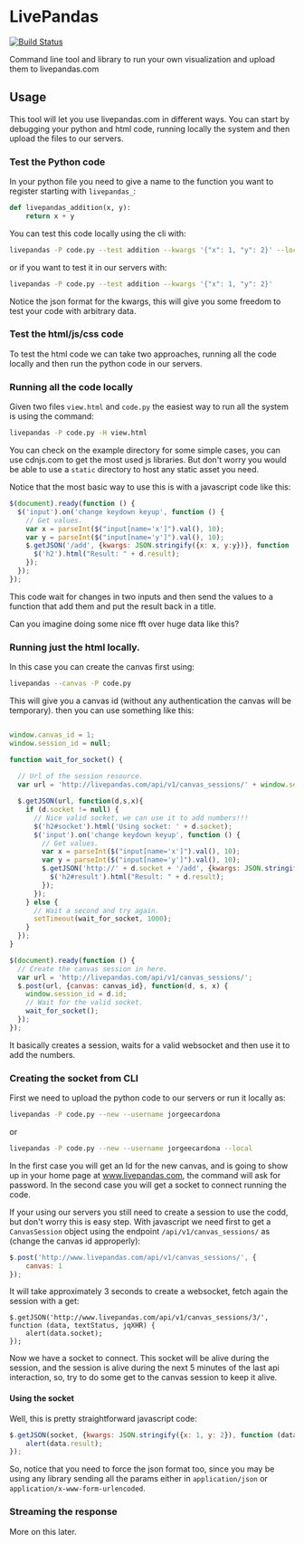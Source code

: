 
LivePandas
==========

[![Build Status](https://travis-ci.org/jorgeecardona/livepandas.png)](https://travis-ci.org/jorgeecardona/livepandas)

Command line tool and library to run your own visualization and upload them to livepandas.com

Usage
-----

This tool will let you use livepandas.com in different ways. You can start by debugging your python and html code, running locally the system and then upload the files to our servers.

### Test the Python code

In your python file you need to give a name to the function you want to register starting with `livepandas_`:

```python
def livepandas_addition(x, y):
    return x + y
```

You can test this code locally using the cli with:

```bash
livepandas -P code.py --test addition --kwargs '{"x": 1, "y": 2}' --local
```

or if you want to test it in our servers with:

```bash
livepandas -P code.py --test addition --kwargs '{"x": 1, "y": 2}'
```

Notice the json format for the kwargs, this will give you some freedom to test your code with arbitrary data.

### Test the html/js/css code

To test the html code we can take two approaches, running all the code locally and then run the python code in our servers.

### Running all the code locally

Given two files `view.html` and `code.py` the easiest way to run all the system is using the command:

```bash
livepandas -P code.py -H view.html
```

You can check on the example directory for some simple cases, you can use cdnjs.com to get the most used js libraries. But don't worry you would be able to use a `static` directory to host any static asset you need.

Notice that the most basic way to use this is with a javascript code like this:
```javascript
$(document).ready(function () {
  $('input').on('change keydown keyup', function () {
    // Get values.
    var x = parseInt($("input[name='x']").val(), 10);
    var y = parseInt($("input[name='y']").val(), 10);      
    $.getJSON('/add', {kwargs: JSON.stringify({x: x, y:y})}, function (d, s, x) {
      $('h2').html("Result: " + d.result);
    });
  });      
});
```
This code wait for changes in two inputs and then send the values to a function that add them and put the result back in a title.

Can you imagine doing some nice fft over huge data like this?

### Running just the html locally.

In this case you can create the canvas first using:
```bash
livepandas --canvas -P code.py
```
This will give you a canvas id (without any authentication the canvas will be temporary). then you can use something like this:

```javascript

window.canvas_id = 1;
window.session_id = null;

function wait_for_socket() {
 
  // Url of the session resource.
  var url = 'http://livepandas.com/api/v1/canvas_sessions/' + window.session_id + '/';

  $.getJSON(url, function(d,s,x){
    if (d.socket != null) {
      // Nice valid socket, we can use it to add numbers!!!
      $('h2#socket').html('Using socket: ' + d.socket);
      $('input').on('change keydown keyup', function () {
        // Get values.
        var x = parseInt($("input[name='x']").val(), 10);
        var y = parseInt($("input[name='y']").val(), 10);      
        $.getJSON('http://' + d.socket + '/add', {kwargs: JSON.stringify({x: x, y:y})}, function (d, s, x) {
          $('h2#result').html("Result: " + d.result);
        });
      });        
    } else {
      // Wait a second and try again.
      setTimeout(wait_for_socket, 1000);
    }
  });
}

$(document).ready(function () {			   
  // Create the canvas session in here.
  var url = 'http://livepandas.com/api/v1/canvas_sessions/';			   
  $.post(url, {canvas: canvas_id}, function(d, s, x) {
    window.session_id = d.id;
    // Wait for the valid socket.
    wait_for_socket();
  });  
});
```

It basically creates a session, waits for a valid websocket and then use it to add the numbers.

### Creating the socket from CLI

First we need to upload the python code to our servers or run it locally as:

```bash
livepandas -P code.py --new --username jorgeecardona
```
or

```bash
livepandas -P code.py --new --username jorgeecardona --local
```

In the first case you will get an Id for the new canvas, and is going to show up in your home page at www.livepandas.com, the command will ask for password. In the second case
you will get a socket to connect running the code. 


If your using our servers you still need to create a session to use the codd, but don't worry this is easy step. With javascript we need first to get a `CanvasSession` object using the endpoint `/api/v1/canvas_sessions/` as (change the canvas id approperly):

```javascript
$.post('http://www.livepandas.com/api/v1/canvas_sessions/', {
    canvas: 1
});
```
It will take approximately 3 seconds to create a websocket, fetch again the session with a get:
```javacript
$.getJSON('http://www.livepandas.com/api/v1/canvas_sessions/3/', function (data, textStatus, jqXHR) {
    alert(data.socket);
});
```

Now we have a socket to connect. This socket will be alive during the session, and the session is alive during the next 5 minutes of the last api interaction, so, try to do some get to the canvas session to keep it alive.

#### Using the socket

Well, this is pretty straightforward javascript code:

```javascript
$.getJSON(socket, {kwargs: JSON.stringify({x: 1, y: 2}), function (data, textStatus, jqXHR) {
    alert(data.result);
});
```

So, notice that you need to force the json format too, since you may be using any library sending all the params either in `application/json` or `application/x-www-form-urlencoded`.

### Streaming the response

More on this later.